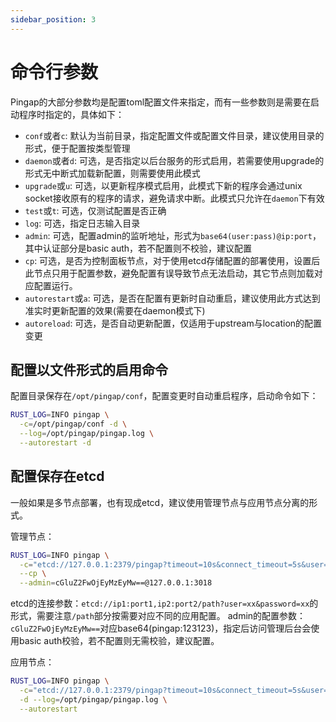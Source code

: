 ```yaml
---
sidebar_position: 3
---
```


# 命令行参数

Pingap的大部分参数均是配置toml配置文件来指定，而有一些参数则是需要在启动程序时指定的，具体如下：

- `conf`或者`c`: 默认为当前目录，指定配置文件或配置文件目录，建议使用目录的形式，便于配置按类型管理
- `daemon`或者`d`: 可选，是否指定以后台服务的形式启用，若需要使用upgrade的形式无中断式加载新配置，则需要使用此模式
- `upgrade`或`u`: 可选，以更新程序模式启用，此模式下新的程序会通过unix socket接收原有的程序的请求，避免请求中断。此模式只允许在`daemon`下有效
- `test`或`t`: 可选，仅测试配置是否正确
- `log`: 可选，指定日志输入目录
- `admin`: 可选，配置admin的监听地址，形式为`base64(user:pass)@ip:port`，其中认证部分是basic auth，若不配置则不校验，建议配置
- `cp`: 可选，是否为控制面板节点，对于使用etcd存储配置的部署使用，设置后此节点只用于配置参数，避免配置有误导致节点无法启动，其它节点则加载对应配置运行。
- `autorestart`或`a`: 可选，是否在配置有更新时自动重启，建议使用此方式达到准实时更新配置的效果(需要在daemon模式下)
- `autoreload`: 可选，是否自动更新配置，仅适用于upstream与location的配置变更


## 配置以文件形式的启用命令

配置目录保存在`/opt/pingap/conf`，配置变更时自动重启程序，启动命令如下：

```bash
RUST_LOG=INFO pingap \
  -c=/opt/pingap/conf -d \
  --log=/opt/pingap/pingap.log \
  --autorestart -d
```

## 配置保存在etcd

一般如果是多节点部署，也有现成etcd，建议使用管理节点与应用节点分离的形式。

管理节点：

```bash
RUST_LOG=INFO pingap \
  -c="etcd://127.0.0.1:2379/pingap?timeout=10s&connect_timeout=5s&user=pingap&password=123123" \
  --cp \
  --admin=cGluZ2FwOjEyMzEyMw==@127.0.0.1:3018
```

etcd的连接参数：`etcd://ip1:port1,ip2:port2/path?user=xx&password=xx`的形式，需要注意`/path`部分按需要对应不同的应用配置。
admin的配置参数：`cGluZ2FwOjEyMzEyMw==`对应base64(pingap:123123)，指定后访问管理后台会使用basic auth校验，若不配置则无需校验，建议配置。

应用节点：

```bash
RUST_LOG=INFO pingap \
  -c="etcd://127.0.0.1:2379/pingap?timeout=10s&connect_timeout=5s&user=pingap&password=123123" \
  -d --log=/opt/pingap/pingap.log \
  --autorestart
```
